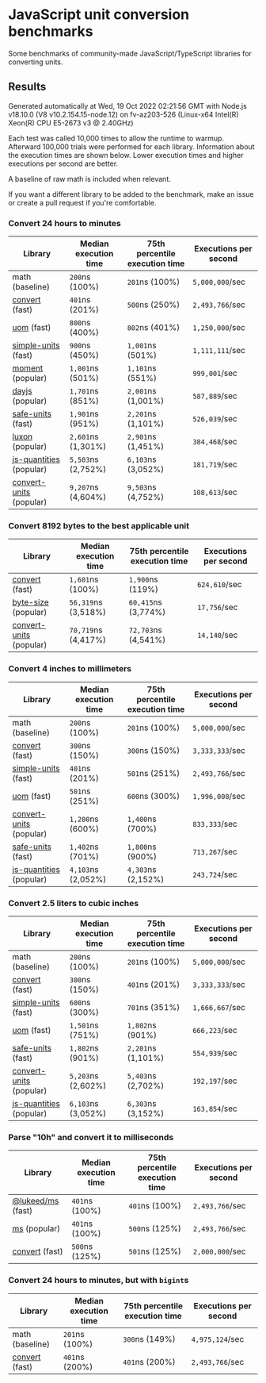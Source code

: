 # JavaScript unit conversion benchmarks

Some benchmarks of community-made JavaScript/TypeScript libraries for converting units.

## Results

<!-- beginblock(results) -->

Generated automatically at Wed, 19 Oct 2022 02:21:56 GMT with Node.js v18.10.0 (V8 v10.2.154.15-node.12) on fv-az203-526 (Linux-x64 Intel(R) Xeon(R) CPU E5-2673 v3 @ 2.40GHz)

Each test was called 10,000 times to allow the runtime to warmup.
Afterward 100,000 trials were performed for each library.
Information about the execution times are shown below.
Lower execution times and higher executions per second are better.

A baseline of raw math is included when relevant.

If you want a different library to be added to the benchmark, make an issue or create a pull request if you're comfortable.

### Convert 24 hours to minutes

| Library                                                            | Median execution time | 75th percentile execution time | Executions per second |
| ------------------------------------------------------------------ | --------------------- | ------------------------------ | --------------------- |
| math (baseline)                                                    | `200`ns (100%)        | `201`ns (100%)                 | `5,000,000`/sec       |
| [convert](https://npmjs.com/package/convert) (fast)                | `401`ns (201%)        | `500`ns (250%)                 | `2,493,766`/sec       |
| [uom](https://npmjs.com/package/uom) (fast)                        | `800`ns (400%)        | `802`ns (401%)                 | `1,250,000`/sec       |
| [simple-units](https://npmjs.com/package/simple-units) (fast)      | `900`ns (450%)        | `1,001`ns (501%)               | `1,111,111`/sec       |
| [moment](https://npmjs.com/package/moment) (popular)               | `1,001`ns (501%)      | `1,101`ns (551%)               | `999,001`/sec         |
| [dayjs](https://npmjs.com/package/dayjs) (popular)                 | `1,701`ns (851%)      | `2,001`ns (1,001%)             | `587,889`/sec         |
| [safe-units](https://npmjs.com/package/safe-units) (fast)          | `1,901`ns (951%)      | `2,201`ns (1,101%)             | `526,039`/sec         |
| [luxon](https://npmjs.com/package/luxon) (popular)                 | `2,601`ns (1,301%)    | `2,901`ns (1,451%)             | `384,468`/sec         |
| [js-quantities](https://npmjs.com/package/js-quantities) (popular) | `5,503`ns (2,752%)    | `6,103`ns (3,052%)             | `181,719`/sec         |
| [convert-units](https://npmjs.com/package/convert-units) (popular) | `9,207`ns (4,604%)    | `9,503`ns (4,752%)             | `108,613`/sec         |

### Convert 8192 bytes to the best applicable unit

| Library                                                            | Median execution time | 75th percentile execution time | Executions per second |
| ------------------------------------------------------------------ | --------------------- | ------------------------------ | --------------------- |
| [convert](https://npmjs.com/package/convert) (fast)                | `1,601`ns (100%)      | `1,900`ns (119%)               | `624,610`/sec         |
| [byte-size](https://npmjs.com/package/byte-size) (popular)         | `56,319`ns (3,518%)   | `60,415`ns (3,774%)            | `17,756`/sec          |
| [convert-units](https://npmjs.com/package/convert-units) (popular) | `70,719`ns (4,417%)   | `72,703`ns (4,541%)            | `14,140`/sec          |

### Convert 4 inches to millimeters

| Library                                                            | Median execution time | 75th percentile execution time | Executions per second |
| ------------------------------------------------------------------ | --------------------- | ------------------------------ | --------------------- |
| math (baseline)                                                    | `200`ns (100%)        | `201`ns (100%)                 | `5,000,000`/sec       |
| [convert](https://npmjs.com/package/convert) (fast)                | `300`ns (150%)        | `300`ns (150%)                 | `3,333,333`/sec       |
| [simple-units](https://npmjs.com/package/simple-units) (fast)      | `401`ns (201%)        | `501`ns (251%)                 | `2,493,766`/sec       |
| [uom](https://npmjs.com/package/uom) (fast)                        | `501`ns (251%)        | `600`ns (300%)                 | `1,996,008`/sec       |
| [convert-units](https://npmjs.com/package/convert-units) (popular) | `1,200`ns (600%)      | `1,400`ns (700%)               | `833,333`/sec         |
| [safe-units](https://npmjs.com/package/safe-units) (fast)          | `1,402`ns (701%)      | `1,800`ns (900%)               | `713,267`/sec         |
| [js-quantities](https://npmjs.com/package/js-quantities) (popular) | `4,103`ns (2,052%)    | `4,303`ns (2,152%)             | `243,724`/sec         |

### Convert 2.5 liters to cubic inches

| Library                                                            | Median execution time | 75th percentile execution time | Executions per second |
| ------------------------------------------------------------------ | --------------------- | ------------------------------ | --------------------- |
| math (baseline)                                                    | `200`ns (100%)        | `201`ns (100%)                 | `5,000,000`/sec       |
| [convert](https://npmjs.com/package/convert) (fast)                | `300`ns (150%)        | `401`ns (201%)                 | `3,333,333`/sec       |
| [simple-units](https://npmjs.com/package/simple-units) (fast)      | `600`ns (300%)        | `701`ns (351%)                 | `1,666,667`/sec       |
| [uom](https://npmjs.com/package/uom) (fast)                        | `1,501`ns (751%)      | `1,802`ns (901%)               | `666,223`/sec         |
| [safe-units](https://npmjs.com/package/safe-units) (fast)          | `1,802`ns (901%)      | `2,201`ns (1,101%)             | `554,939`/sec         |
| [convert-units](https://npmjs.com/package/convert-units) (popular) | `5,203`ns (2,602%)    | `5,403`ns (2,702%)             | `192,197`/sec         |
| [js-quantities](https://npmjs.com/package/js-quantities) (popular) | `6,103`ns (3,052%)    | `6,303`ns (3,152%)             | `163,854`/sec         |

### Parse "10h" and convert it to milliseconds

| Library                                                   | Median execution time | 75th percentile execution time | Executions per second |
| --------------------------------------------------------- | --------------------- | ------------------------------ | --------------------- |
| [@lukeed/ms](https://npmjs.com/package/@lukeed/ms) (fast) | `401`ns (100%)        | `401`ns (100%)                 | `2,493,766`/sec       |
| [ms](https://npmjs.com/package/ms) (popular)              | `401`ns (100%)        | `500`ns (125%)                 | `2,493,766`/sec       |
| [convert](https://npmjs.com/package/convert) (fast)       | `500`ns (125%)        | `501`ns (125%)                 | `2,000,000`/sec       |

### Convert 24 hours to minutes, but with `bigint`s

| Library                                             | Median execution time | 75th percentile execution time | Executions per second |
| --------------------------------------------------- | --------------------- | ------------------------------ | --------------------- |
| math (baseline)                                     | `201`ns (100%)        | `300`ns (149%)                 | `4,975,124`/sec       |
| [convert](https://npmjs.com/package/convert) (fast) | `401`ns (200%)        | `401`ns (200%)                 | `2,493,766`/sec       |

<!-- endblock(results) -->
